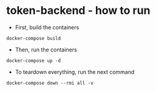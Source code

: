 # token-backend - how to run
 - First, build the containers
 ```
 docker-compose build 
 ```
 - Then, run the containers
 ```
 docker-compose up -d 
 ```
- To teardown everything, run the next command
 ```
 docker-compose down --rmi all -v 
 ```

